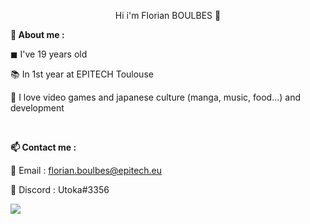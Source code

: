 <p align = "center">Hi i'm Florian BOULBES 👋</p>

<b>📌 About me :</b>

◼ I've 19 years old

📚 In 1st year at EPITECH Toulouse

💖 I love video games and japanese culture (manga, music, food...) and development

</br>

<b>📫 Contact me :</b>

📧 Email : florian.boulbes@epitech.eu 

💬 Discord : Utoka#3356


<img src="https://media1.giphy.com/media/xUNd9YbZxUobLqOKhW/giphy.gif?cid=ecf05e475dbxd6flmbgpelv8pxxpt3q9e2k1ntk10sv6tiw2&rid=giphy.gif&ct=g">

